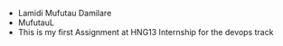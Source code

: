 * Lamidi Mufutau Damilare
* MufutauL
* This is my first Assignment at HNG13 Internship for the devops track
